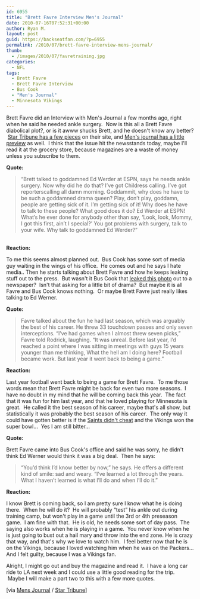 ```yaml
---
id: 6955
title: "Brett Favre Interview Men's Journal"
date: 2010-07-16T07:52:31+00:00
author: Ryan M.
layout: post
guid: https://backseatfan.com/?p=6955
permalink: /2010/07/brett-favre-interview-mens-journal/
thumb:
  - /images/2010/07/favretraining.jpg
categories:
  - NFL
tags:
  - Brett Favre
  - Brett Favre Interview
  - Bus Cook
  - "Men's Journal"
  - Minnesota Vikings
---
```


<div class="entry">
  <p>
    Brett Favre did an Interview with Men's Journal a few months ago, right when he said he needed ankle surgery.  Now is this all a Brett Favre diabolical plot?, or is it awww shucks Brett, and he doesn't know any better?  <a href="http://www.startribune.com/sports/vikings/blogs/98426974.html">Star Tribune has a few pieces</a> on their site, and <a href="http://www.mensjournal.com/in-the-august-issue-favre">Men's journal has a little preview</a> as well.  I think that the issue hit the newsstands today, maybe I'll read it at the grocery store, because magazines are a waste of money unless you subscribe to them.
  </p>

  <p>
    <strong>Quote:<br /> </strong>
  </p>

  <blockquote>
    <p>
      “Brett talked to goddamned Ed Werder at ESPN, says he needs ankle surgery. Now why did he do that? I’ve got Childress calling. I’ve got reporterscalling all damn morning. Goddammit, why does he have to be such a goddamned drama queen? Play, don’t play, goddamn, people are getting sick of it. I’m getting sick of it! Why does he have to talk to these people? What good does it do? Ed Werder at ESPN! What’s he ever done for anybody other than say, ‘Look, look, Mommy, I got this first, ain’t I special?’ You got problems with surgery, talk to your wife. Why talk to goddamned Ed Werder?”
    </p>
  </blockquote>

  <p>
    <strong><br /> Reaction:</strong>
  </p>

  <p>
    To me this seems almost planned out.  Bus Cook has some sort of media guy waiting in the wings of his office.  He comes out and he says I hate media.. Then he starts talking about Brett Favre and how he keeps leaking stuff out to the press.  But wasn't it Bus Cook that <a href="https://backseatfan.com/2010/02/brett-favre-injury-pictures/">leaked this photo</a> out to a newspaper?  Isn't that asking for a little bit of drama?  But maybe it is all Favre and Bus Cook knows nothing.  Or maybe Brett Favre just really likes talking to Ed Werner.
  </p>

  <p>
    <strong>Quote:</strong>
  </p>

  <blockquote>
    <p>
      Favre talked about the fun he had last season, which was arguably the best of his career. He threw 33 touchdown passes and only seven interceptions. &#8220;I’ve had games when I almost threw seven picks,” Favre told Rodrick, laughing. “It was unreal. Before last year, I’d reached a point where I was sitting in meetings with guys 15 years younger than me thinking, What the hell am I doing here? Football became work. But last year it went back to being a game.”
    </p>
  </blockquote>

  <p>
    <strong>Reaction:</strong>
  </p>

  <p>
    Last year football went back to being a game for Brett Favre.  To me those words mean that Brett Favre might be back for even two more seasons.  I have no doubt in my mind that he will be coming back this year.  The fact that it was fun for him last year, and that he loved playing for Minnesota is great.  He called it the best season of his career, maybe that's all show, but statistically it was probably the best season of his career.  The only way it could have gotten better is if the <a href="https://backseatfan.com/2010/02/brett-favre-ankle-injury-video/">Saints didn't cheat</a> and the Vikings won the super bowl&#8230;  Yes I am still bitter&#8230;
  </p>

  <p>
    <strong>Quote:</strong>
  </p>

  <p>
    Brett Favre came into Bus Cook's office and said he was sorry, he didn't think Ed Werner would think it was a big deal.  Then he says:
  </p>

  <blockquote>
    <p>
      “You’d think I’d know better by now,” he says. He offers a different kind of smile: sad and weary. “I’ve learned a lot through the years. What I haven’t learned is what I’ll do and when I’ll do it.”
    </p>
  </blockquote>

  <p>
    <strong>Reaction:</strong>
  </p>

  <p>
    I know Brett is coming back, so I am pretty sure I know what he is doing there.  When he will do it?  He will probably &#8220;test&#8221; his ankle out during training camp, but won't play in a game until the 3rd or 4th preseason game.  I am fine with that.  He is old, he needs some sort of day pass.  The saying also works when he is playing in a game.  You never know when he is just going to bust out a hail mary and throw into the end zone. He is crazy that way, and that's why we love to watch him.  I feel better now that he is on the Vikings, because I loved watching him when he was on the Packers&#8230; And I felt guilty, because I was a Vikings fan.
  </p>

  <p>
    Alright, I might go out and buy the magazine and read it.  I have a long car ride to LA next week and I could use a little good reading for the trip.  Maybe I will make a part two to this with a few more quotes.
  </p>

  <p>
    [via <a href="http://www.mensjournal.com/in-the-august-issue-favre">Mens Journal</a> / <a href="http://www.startribune.com/sports/vikings/blogs/98426974.html">Star Tribune</a>]
  </p>
</div>
